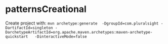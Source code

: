 # patternsCreational
Create project with:
`mvn archetype:generate 
	-DgroupId=com.pluralsight
	-DartifactId=singleton
	-DarchetypeArtifactId=org.apache.maven.archetypes:maven-archetype-quickstart  
	-DinteractiveMode=false`